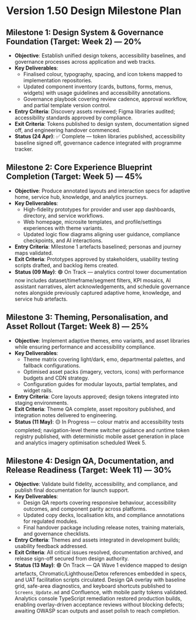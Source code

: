 # Version 1.50 Design Milestone Plan

## Milestone 1: Design System & Governance Foundation (Target: Week 2) — 20%
- **Objective**: Establish unified design tokens, accessibility baselines, and governance processes across application and web tracks.
- **Key Deliverables**:
  - Finalised colour, typography, spacing, and icon tokens mapped to implementation repositories.
  - Updated component inventory (cards, buttons, forms, menus, widgets) with usage guidelines and accessibility annotations.
  - Governance playbook covering review cadence, approval workflow, and partial template version control.
- **Entry Criteria**: Discovery assets reviewed; Figma libraries audited; accessibility standards approved by compliance.
- **Exit Criteria**: Tokens published to design system, documentation signed off, and engineering handover commenced.
- **Status (24 Apr)**: ✅ Complete — token libraries published, accessibility baseline signed off, governance cadence integrated with programme tracker.

## Milestone 2: Core Experience Blueprint Completion (Target: Week 5) — 45%
- **Objective**: Produce annotated layouts and interaction specs for adaptive home, service hub, knowledge, and analytics journeys.
- **Key Deliverables**:
  - High-fidelity prototypes for provider and user app dashboards, directory, and service workflows.
  - Web homepage, microsite templates, and profile/settings experiences with theme variants.
  - Updated logic flow diagrams aligning user guidance, compliance checkpoints, and AI interactions.
- **Entry Criteria**: Milestone 1 artefacts baselined; personas and journey maps validated.
- **Exit Criteria**: Prototypes approved by stakeholders, usability testing scripts drafted, and backlog items created.
- **Status (09 May)**: 🟢 On Track — analytics control tower documentation now includes dataset/timeframe/segment filters, KPI mosaics, AI assistant narratives, alert acknowledgements, and schedule governance notes alongside previously captured adaptive home, knowledge, and service hub artefacts.

## Milestone 3: Theming, Personalisation, and Asset Rollout (Target: Week 8) — 25%
- **Objective**: Implement adaptive themes, emo variants, and asset libraries while ensuring performance and accessibility compliance.
- **Key Deliverables**:
  - Theme matrix covering light/dark, emo, departmental palettes, and fallback configurations.
  - Optimised asset packs (imagery, vectors, icons) with performance budgets and CDN strategy.
  - Configuration guides for modular layouts, partial templates, and widget rails.
- **Entry Criteria**: Core layouts approved; design tokens integrated into staging environments.
- **Exit Criteria**: Theme QA complete, asset repository published, and integration notes delivered to engineering.
- **Status (11 May)**: 🟡 In Progress — colour matrix and accessibility tests completed; navigation-level theme switcher guidance and runtime token registry published, with deterministic mobile asset generation in place and analytics imagery optimisation scheduled Week 5.

## Milestone 4: Design QA, Documentation, and Release Readiness (Target: Week 11) — 30%
- **Objective**: Validate build fidelity, accessibility, and compliance, and publish final documentation for launch support.
- **Key Deliverables**:
  - Design QA reports covering responsive behaviour, accessibility outcomes, and component parity across platforms.
  - Updated copy decks, localisation kits, and compliance annotations for regulated modules.
  - Final handover package including release notes, training materials, and governance checklists.
- **Entry Criteria**: Themes and assets integrated in development builds; usability feedback addressed.
- **Exit Criteria**: All critical issues resolved, documentation archived, and release sign-off secured from design authority.
- **Status (13 May)**: 🟢 On Track — QA Wave 1 evidence mapped to design artefacts, Chromatic/Lighthouse/Detox references embedded in specs, and UAT facilitation scripts circulated. Design QA overlay with baseline grid, safe-area diagnostics, and keyboard shortcuts published to `Screens_Update.md` and Confluence, with mobile parity tokens validated. Analytics console TypeScript remediation restored production builds, enabling overlay-driven acceptance reviews without blocking defects; awaiting OWASP scan outputs and asset polish to reach completion.

